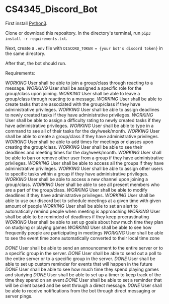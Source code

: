 # CS4345_Discord_Bot

First install [Python3](https://www.python.org/downloads/). 

Clone or download this repository. In the directory's terminal, run ```pip3 install -r requirements.txt```.

Next, create a ```.env``` file with ```DISCORD_TOKEN = {your bot's discord token}``` in the same directory. 

After that, the bot should run. 

Requirements:

_WORKING_ User shall be able to join a group/class through reacting to a message.
_WORKING_ User shall be assigned a specific role for the group/class upon joining.
_WORKING_ User shall be able to leave a group/class through reacting to a message.
_WORKING_ User shall be able to create tasks that are associated with the group/class if they have administrative privileges. 
_WORKING_ User shall be able to assign deadlines to newly created tasks if they have administrative privileges. 
_WORKING_ User shall be able to assign a difficulty rating to newly created tasks if they have administrative privileges. 
_WORKING_ User shall be able to type in a command to see all of their tasks for the day/week/month.
_WORKING_ User shall be able to create a group/class if they have administrative privileges.
_WORKING_ User shall be able to add times for meetings or classes upon creating the group/class.
_WORKING_ User shall be able to see their deadlines and meeting times for the day/week/month.
_WORKING_ User shall be able to ban or remove other user from a group if they have administrative privileges.
_WORKING_ User shall be able to access all the groups if they have administrative privileges.
_WORKING_ User shall be able to assign other users to specific tasks within a group if they have administrative privileges.
_WORKING_ User shall be able to access a new channel upon joining a group/class.
_WORKING_ User shall be able to see all present members who are a part of the group/class.
_WORKING_ User shall be able to modify deadlines if they have administrative privileges.
_WORKING_ User shall be able to use our discord bot to schedule meetings at a given time with given amount of people
_WORKING_ User shall be able to set an alert to automatically remind people when meeting is approaching 
_WORKING_ User shall be able to be reminded of deadlines if they keep procrastinating 
_WORKING_ User shall be able to set up goals about how much time they plan on studying or playing games
_WORKING_ User shall be able to see how frequently people are participating in meetings 
_WORKING_ User shall be able to see the event time zone automatically converted to their local time zone 

_DONE_ User shall be able to send an announcement to the entire server or to a specific group in the server. 
_DONE_ User shall be able to send out a poll to the entire server or to a specific group in the server.
_DONE_ User shall be able to set up custom reminder for events that will happen in the future 
_DONE_ User shall be able to see how much time they spend playing games and studying 
_DONE_ User shall be able to set up a timer to keep track of the time they spend on an event 
_DONE_ User shall be able to set a reminder that will be client based and be sent through a direct message.
_DONE_ User shall be able to receive notifications from the bot through direct messaging or server pings. 




